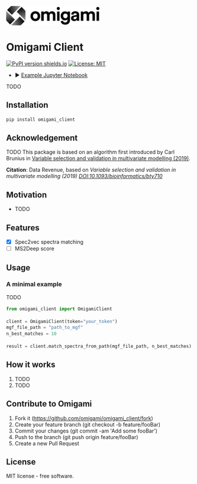 <img src="./omigami-gradient.png" width="50%">

# Omigami Client

[![PyPI version shields.io](https://img.shields.io/pypi/v/omigami_client.svg)](https://pypi.python.org/pypi/omigami_client) [![License: MIT](https://img.shields.io/badge/License-MIT-yellow.svg)](https://opensource.org/licenses/MIT)

- ▶️ [Example Jupyter Notebook](https://github.com/omigami/omigami_client/blob/main/notebooks/MinimalExample.ipynb)

<!-- image:: https://img.shields.io/travis/datarevenue-berlin/omigami.svg :target: https://travis-ci.org/datarevenue-berlin/omigami -->

<!-- image:: https://readthedocs.org/projects/omigami/badge/?version=latest :target: https://omigami.readthedocs.io/en/latest/?badge=latest :alt: Documentation Status -->


TODO

## Installation

```sh
pip install omigami_client
```

## Acknowledgement

TODO
This package is based on an algorithm first introduced by Carl Brunius in [Variable selection and validation in multivariate modelling (2019)](https://academic.oup.com/bioinformatics/article/35/6/972/5085367).

**Citation**: Data Revenue, based on *Variable selection and validation in multivariate modelling (2019) [DOI:10.1093/bioinformatics/bty710](https://doi.org/10.1093/bioinformatics/bty710)*

## Motivation

- TODO

## Features

- [x] Spec2vec spectra matching
- [ ] MS2Deep score

## Usage

### A minimal example

TODO

```python
from omigami_client import OmigamiClient

client = OmigamiClient(token="your_token")
mgf_file_path = "path_to_mgf"
n_best_matches = 10

result = client.match_spectra_from_path(mgf_file_path, n_best_matches)
```

## How it works

1. TODO
2. TODO

## Contribute to Omigami

1. Fork it (https://github.com/omigami/omigami_client/fork)
2. Create your feature branch (git checkout -b feature/fooBar)
3. Commit your changes (git commit -am 'Add some fooBar')
4. Push to the branch (git push origin feature/fooBar)
5. Create a new Pull Request

## License
MIT license - free software.